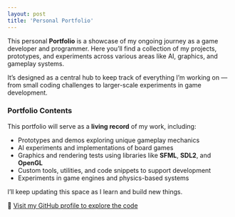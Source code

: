 ```yaml
---
layout: post
title: 'Personal Portfolio'
---
```


This personal **Portfolio** is a showcase of my ongoing journey as a game developer and programmer. Here you’ll find a collection of my projects, prototypes, and experiments across various areas like AI, graphics, and gameplay systems.

It’s designed as a central hub to keep track of everything I’m working on — from small coding challenges to larger-scale experiments in game development.

### Portfolio Contents

This portfolio will serve as a **living record** of my work, including:

- Prototypes and demos exploring unique gameplay mechanics
- AI experiments and implementations of board games
- Graphics and rendering tests using libraries like **SFML**, **SDL2**, and **OpenGL**
- Custom tools, utilities, and code snippets to support development
- Experiments in game engines and physics-based systems

I’ll keep updating this space as I learn and build new things.

🔗 [Visit my GitHub profile to explore the code](https://github.com/emr81-ua)



